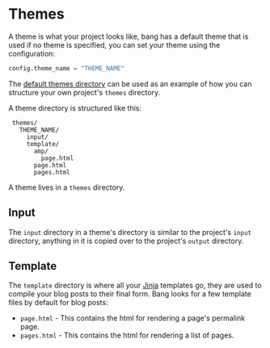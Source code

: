 # Themes

A theme is what your project looks like, bang has a default theme that is used if no theme is specified, you can set your theme using the configuration:

```python
config.theme_name = "THEME_NAME"
```

The [default themes directory](https://github.com/Jaymon/bang/tree/master/bang/data/themes) can be used as an example of how you can structure your own project's `themes` directory.

A theme directory is structured like this:

     themes/
       THEME_NAME/
         input/
         template/
           amp/
             page.html
           page.html
           pages.html


A theme lives in a `themes` directory.

## Input

The `input` directory in a theme's directory is similar to the project's `input` directory, anything in it is copied over to the project's `output` directory.

## Template

The `template` directory is where all your [Jinja](http://jinja.pocoo.org/) templates go, they are used to compile your blog posts to their final form. Bang looks for a few template files by default for blog posts:

* `page.html` - This contains the html for rendering a page's permalink page.
* `pages.html` - This contains the html for rendering a list of pages.
